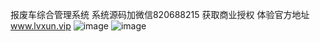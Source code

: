 报废车综合管理系统 系统源码加微信820688215 获取商业授权  体验官方地址 www.lvxun.vip
![image](https://github.com/liudianpeng/baofeiche/assets/12795524/a1d2ea63-5434-4f8f-9dac-79db0bcfd721)
![image](https://github.com/liudianpeng/baofeiche/assets/12795524/b62d8302-ac90-4cba-862a-a19b45b74f23)

